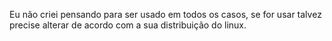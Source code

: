 Eu não criei pensando para ser usado em todos os casos, se for usar talvez precise alterar de acordo com a sua distribuição do linux.

